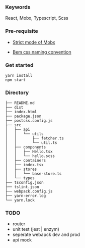 ### Keywords
React, Mobx, Typescript, Scss

### Pre-requisite

- [Strict mode of Mobx](https://mobx.js.org/refguide/api.html#-enforceactions-boolean)

- [Bem css naming convention](http://getbem.com/naming/)

### Get started

```code
yarn install
npm start
```

### Directory

```
├── README.md
├── dist
├── index.html
├── package.json
├── postcss.config.js
├── src
│   ├── api
│   │   └── utils
│   │       ├── fetcher.ts
│   │       └── util.ts
│   ├── components
│   │   ├── Hello.tsx
│   │   └── hello.scss
│   ├── containers
│   ├── index.tsx
│   ├── stores
│   │   └── base-store.ts
│   └── types
├── tsconfig.json
├── tslint.json
├── webpack.config.js
├── yarn-error.log
└── yarn.lock
```


### TODO
- router
- unit test (jest | enzym)
- seperate webapck dev and prod
- api mock